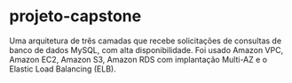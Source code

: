 # projeto-capstone
Uma arquitetura de três camadas que recebe solicitações de consultas de banco de dados MySQL, com alta disponibilidade. Foi usado Amazon VPC, Amazon EC2, Amazon S3, Amazon RDS com implantação Multi-AZ e o Elastic Load Balancing (ELB).
